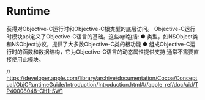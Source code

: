 # Runtime
获得对Objective-C运行时和Objective-C根类型的底层访问。
Objective-C运行时模块api定义了Objective-C语言的基础。这些api包括:
●   类型，如NSObject类和NSObject协议，提供了大多数Objective-C类的根功能
●   组成Objective-C运行时的函数和数据结构，它为Objective-C语言的动态属性提供支持
通常不需要直接使用此模块。



//  https://developer.apple.com/library/archive/documentation/Cocoa/Conceptual/ObjCRuntimeGuide/Introduction/Introduction.html#//apple_ref/doc/uid/TP40008048-CH1-SW1
